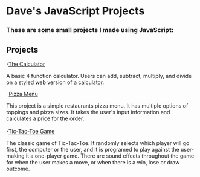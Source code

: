 # Dave's JavaScript Projects

### These are some small projects I made using JavaScript:

## Projects
-[The Calculator](https://github.com/DaveBoss510/JavaScript-Projects/tree/main/Calculator)<br>

A basic 4 function calculator. Users can add, subtract, multiply, and divide 
on a styled web version of a calculator.

-[Pizza Menu](https://github.com/DaveBoss510/JavaScript-Projects/tree/main/Pizza_Project)<br>

This project is a simple restaurants pizza menu. It has multiple options of toppings and 
pizza sizes. It takes the user's input information and calculates a price for the order.<br><br>
-[Tic-Tac-Toe Game](https://github.com/DaveBoss510/JavaScript-Projects/tree/main/TicTacToe)<br>

The classic game of Tic-Tac-Toe. It randomly selects which player will go first, the computer or 
the user, and it is programed to play against the user-making it a one-player game. There are 
sound effects throughout the game for when the user makes a move, or when there is a win, lose or
draw outcome. 

